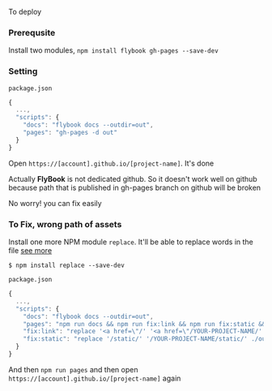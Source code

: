 To deploy

### Prerequsite

Install two modules, `npm install flybook gh-pages --save-dev`

### Setting

`package.json`
```js
{
  ...,
  "scripts": {
    "docs": "flybook docs --outdir=out",
    "pages": "gh-pages -d out"
  }
}
```

Open `https://[account].github.io/[project-name]`. It's done

Actually **FlyBook** is not dedicated github.
So it doesn't work well on github because path that is published in gh-pages branch on github will be broken

No worry! you can fix easily

### To Fix, wrong path of assets

Install one more NPM module `replace`. It'll be able to replace words in the file [see more](https://www.npmjs.com/package/replace)

```
$ npm install replace --save-dev
```

`package.json`
```js
{
  ...,
  "scripts": {
    "docs": "flybook docs --outdir=out",
    "pages": "npm run docs && npm run fix:link && npm run fix:static && gh-pages -d out",
    "fix:link": "replace '<a href=\"/' '<a href=\"/YOUR-PROJECT-NAME/' ./out -r -s --include='*.html'",
    "fix:static": "replace '/static/' '/YOUR-PROJECT-NAME/static/' ./out -r -s --include='*.html'"
  }
}
```

And then `npm run pages` and then open `https://[account].github.io/[project-name]` again